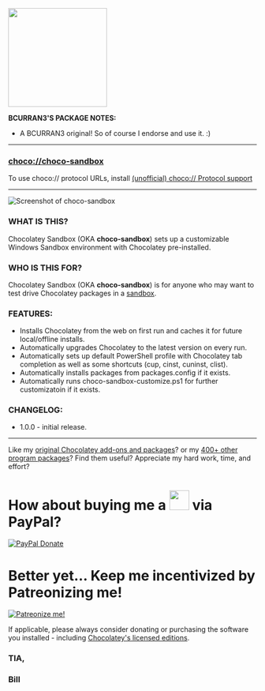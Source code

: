 <img src="https://raw.githubusercontent.com/bcurran3/ChocolateyPackages/master/choco-sandbox/choco-sandbox_icon.png" width="200" height="200">

**BCURRAN3'S PACKAGE NOTES:**
* A BCURRAN3 original! So of course I endorse and use it. :)

---

### [choco://choco-sandbox](choco://choco-sandbox)
To use choco:// protocol URLs, install [(unofficial) choco:// Protocol support ](https://chocolatey.org/packages/choco-protocol-support)

---

![Screenshot of choco-sandbox](https://raw.githubusercontent.com/bcurran3/ChocolateyPackages/master/choco-sandbox/choco-sandbox_screenshot.png)
	
### WHAT IS THIS?
Chocolatey Sandbox (OKA **choco-sandbox**) sets up a customizable Windows Sandbox environment with Chocolatey pre-installed.
	
### WHO IS THIS FOR?
Chocolatey Sandbox (OKA **choco-sandbox**) is for anyone who may want to test drive Chocolatey packages in a [sandbox](https://en.wikipedia.org/wiki/Sandbox_(computer_security)).


### FEATURES:
* Installs Chocolatey from the web on first run and caches it for future local/offline installs.
* Automatically upgrades Chocolatey to the latest version on every run.
* Automatically sets up default PowerShell profile with Chocolatey tab completion as well as some shortcuts (cup, cinst, cuninst, clist).
* Automatically installs packages from packages.config if it exists.
* Automatically runs choco-sandbox-customize.ps1 for further customizatoin if it exists.

### CHANGELOG:
* 1.0.0 - initial release.


***

Like my [original Chocolatey add-ons and packages](https://community.chocolatey.org/packages?q=tag%3Abcurran3)? or my [400+ other program packages](https://chocolatey.org/profiles/bcurran3)? Find them useful? Appreciate my hard work, time, and effort?


<h1>How about buying me a <img src="https://cdn.rawgit.com/bcurran3/ChocolateyPackages/master/mylogos/beer.png" alt="" width="40" height="40"> via PayPal?</h1>

[![PayPal Donate](https://www.paypalobjects.com/webstatic/mktg/logo/AM_SbyPP_mc_vs_dc_ae.jpg)](https://www.paypal.me/bcurran3donations)

<h1>Better yet... Keep me incentivized by Patreonizing me!</h1>

[![Patreonize me!](https://c5.patreon.com/external/logo/downloads_wordmark_white_on_coral.png)](https://www.patreon.com/bcurran3)


If applicable, please always consider donating or purchasing the software you installed - including [Chocolatey's licensed editions](https://chocolatey.org/pricing).

<h3>TIA,</h3>

<h3>Bill</h3>
